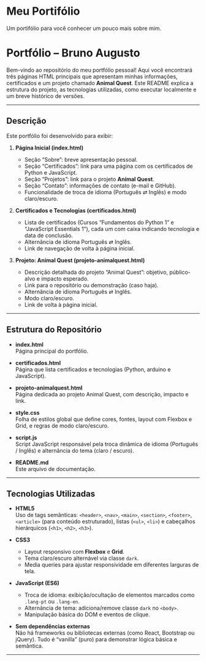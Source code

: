 # Meu Portifólio
Um portifólio para você conhecer um pouco mais sobre mim.

# Portfólio – Bruno Augusto

Bem-vindo ao repositório do meu portfólio pessoal! Aqui você encontrará três páginas HTML principais que apresentam minhas informações, certificados e um projeto chamado **Animal Quest**. Este README explica a estrutura do projeto, as tecnologias utilizadas, como executar localmente e um breve histórico de versões.

---

## Descrição

Este portfólio foi desenvolvido para exibir:

1. **Página Inicial (index.html)**  
   - Seção “Sobre”: breve apresentação pessoal.  
   - Seção “Certificados”: link para uma página com os certificados de Python e JavaScript.  
   - Seção “Projetos”: link para o projeto **Animal Quest**.  
   - Seção “Contato”: informações de contato (e-mail e GitHub).  
   - Funcionalidade de troca de idioma (Português ⇄ Inglês) e modo claro/escuro.

2. **Certificados e Tecnologias (certificados.html)**  
   - Lista de certificados (Cursos “Fundamentos do Python 1” e “JavaScript Essentials 1”), cada um com caixa indicando tecnologia e data de conclusão.  
   - Alternância de idioma Português ⇄ Inglês.  
   - Link de navegação de volta à página inicial.

3. **Projeto: Animal Quest (projeto-animalquest.html)**  
   - Descrição detalhada do projeto “Animal Quest”: objetivo, público-alvo e impacto esperado.  
   - Link para o repositório ou demonstração (caso haja).  
   - Alternância de idioma Português ⇄ Inglês.  
   - Modo claro/escuro.  
   - Link de volta à página inicial.

---

## Estrutura do Repositório

- **index.html**  
  Página principal do portfólio.

- **certificados.html**  
  Página que lista certificados e tecnologias (Python, arduino e JavaScript).

- **projeto-animalquest.html**  
  Página dedicada ao projeto Animal Quest, com descrição, impacto e link.

- **style.css**  
  Folha de estilos global que define cores, fontes, layout com Flexbox e Grid, e regras de modo claro/escuro.

- **script.js**  
  Script JavaScript responsável pela troca dinâmica de idioma (Português / Inglês) e alternância do tema (claro / escuro).

- **README.md**  
  Este arquivo de documentação.

---

## Tecnologias Utilizadas

- **HTML5**  
  Uso de tags semânticas: `<header>`, `<nav>`, `<main>`, `<section>`, `<footer>`, `<article>` (para conteúdo estruturado), listas (`<ul>`, `<li>`) e cabeçalhos hierárquicos (`<h1>`, `<h2>`, `<h3>`).

- **CSS3**  
  - Layout responsivo com **Flexbox** e **Grid**.  
  - Tema claro/escuro alternável via classe `dark`.  
  - Media queries para ajustar responsividade em diferentes larguras de tela.  

- **JavaScript (ES6)**  
  - Troca de idioma: exibição/ocultação de elementos marcados como `.lang-pt` ou `.lang-en`.  
  - Alternância de tema: adiciona/remove classe `dark` no `<body>`.  
  - Manipulação básica do DOM e eventos de clique.

- **Sem dependências externas**  
  Não há frameworks ou bibliotecas externas (como React, Bootstrap ou jQuery). Tudo é “vanilla” (puro) para demonstrar lógica básica e semântica.

---
